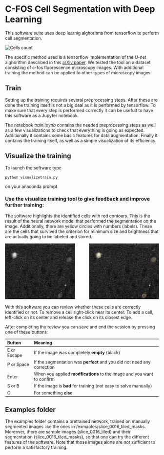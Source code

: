 # C-FOS Cell Segmentation with Deep Learning

This software suite uses deep learnig alghoritms from tensorflow to perform cell segmentation.


![Cells count](https://github.com/ldeangelisphys/segmentcells/blob/master/examples/out.gif)

The specific method used is a tensorflow implementation of the U-net alghorithm described in this [arXiv paper](https://arxiv.org/abs/1505.04597). We tested the tool on a dataset consisting of c-fos fluorescence microscopy images. With additional training the method can be applied to other types of microscopy images.

## Train

Setting up the training requires several preprocessing steps. After these are done the training itself is not a big deal
as it is performed by tensorflow. To make sure that every step is performed correctly it can be usefult to have this
software as a Jupyter notebook.

The notebook *train.ipynb* contains the needed preprocessing steps as well as a few visualizations to check that everything
is going as expected. Additionally it contains some basic features for data augmentation. Finally it contains the training
itself, as well as a simple visualization of its efficiency.


## Visualize the training

To launch the software type

    python visualizetrain.py
    
on your anaconda prompt

### Use the visualize training tool to give feedback and improve further training:

The software highlights the identified cells with red contours. This
is the result of the neural network model that performed the segmentation
on the image. Additionally, there are yellow circles with numbers (labels).
These are the cells that survived the criterion for minimum size and brightness
that are actually going to be labeled and stored.

![Visualize training](https://github.com/ldeangelisphys/segmentcells/blob/master/examples/vistrain.png)

With this software you can review whether these cells are correctly identified
or not. To remove a cell right-click near its center. To add a cell, left-click
on its center and release the click on its closest edge.

After completing the review you can save and end the session by pressing one
of these buttons:

| Button        | Meaning    |
| :--           | :-- |
| E or Escape   | If the image was completely **empty** (black) |
| P or Space    |  If the segmentation was **perfect** and you did not need any correction |
| Enter         |  When you applied **modfications** to the image and you want to confirm |
| S or B        | If the image is **bad** for training (not easy to solve manually) |
| O             |  For something **else** |

## Examples folder

The examples folder contains a pretrained network, trained on manually segmented images like the ones in /exmaples/slice_0016_tiled_masks. Moreover, there are sample images (slice_0016_tiled) and their segmentation (slice_0016_tiled_masks), so that one can try the different features of the software. Note that those images alone are not sufficient to perform a satisfactory training.




